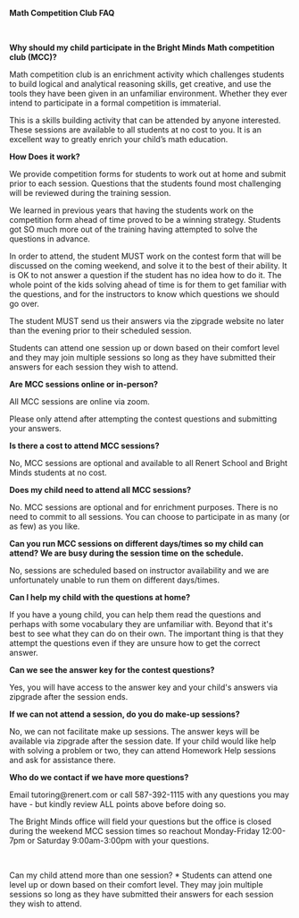 <p><strong>Math Competition Club FAQ</strong></p>
<p>&nbsp;</p>
<p><strong>Why should my child participate in the Bright Minds Math competition club (MCC)?</strong></p>
<p><span style="font-weight: 400;">Math competition club is an enrichment activity which challenges students to build logical and analytical reasoning skills, get creative, and use the tools they have been given in an unfamiliar environment. Whether they ever intend to participate in a formal competition is immaterial.&nbsp;</span></p>
<p><span style="font-weight: 400;">This is a skills building activity that can be attended by anyone interested. These sessions are available to all students at no cost to you. It is an excellent way to greatly enrich your child&rsquo;s math education.</span></p>
<p><strong>How Does it work?</strong></p>
<p><span style="font-weight: 400;">We provide competition forms for students to work out at home and submit prior to each session. Questions that the students found most challenging will be reviewed during the training session.</span></p>
<p><span style="font-weight: 400;">We learned in previous years that having the students work on the competition form ahead of time proved to be a winning strategy. Students got SO much more out of the training having attempted to solve the questions in advance.</span></p>
<p><span style="font-weight: 400;">In order to attend, the student MUST work on the contest form that will be discussed on the coming weekend, and solve it to the best of their ability. It is OK to not answer a question if the student has no idea how to do it. The whole point of the kids solving ahead of time is for them to get familiar with the questions, and for the instructors to know which questions we should go over.</span></p>
<p><span style="font-weight: 400;">The student MUST send us their answers via the zipgrade website no later than the evening prior to their scheduled session.</span></p>
<p><span style="font-weight: 400;">Students can attend one session up or down based on their comfort level and they may join multiple sessions so long as they have submitted their answers for each session they wish to attend.</span></p>
<p><strong>Are MCC sessions online or in-person?</strong></p>
<p><span style="font-weight: 400;">All MCC sessions are online via zoom.&nbsp;</span></p>
<p><span style="font-weight: 400;">Please only attend after attempting the contest questions and submitting your answers.</span></p>
<p><strong>Is there a cost to attend MCC sessions?</strong></p>
<p><span style="font-weight: 400;">No, MCC sessions are optional and available to all Renert School and Bright Minds students at no cost.</span></p>
<p><strong>Does my child need to attend all MCC sessions?</strong></p>
<p><span style="font-weight: 400;">No. MCC sessions are optional and for enrichment purposes. There is no need to commit to all sessions. You can choose to participate in as many (or as few) as you like.</span></p>
<p><strong>Can you run MCC sessions on different days/times so my child can attend? We are busy during the session time on the schedule.</strong></p>
<p><span style="font-weight: 400;">No, sessions are scheduled based on instructor availability and we are unfortunately unable to run them on different days/times.</span></p>
<p><strong>Can I help my child with the questions at home?</strong></p>
<p><span style="font-weight: 400;">If you have a young child, you can help them read the questions and perhaps with some vocabulary they are unfamiliar with. Beyond that it's best to see what they can do on their own. The important thing is that they attempt the questions even if they are unsure how to get the correct answer.</span></p>
<p><strong>Can we see the answer key for the contest questions?</strong></p>
<p><span style="font-weight: 400;">Yes, you will have access to the answer key and your child's answers via zipgrade </span><span style="font-weight: 400;">after the session ends</span><span style="font-weight: 400;">.</span></p>
<p><strong>If we can not attend a session, do you do make-up sessions?</strong></p>
<p><span style="font-weight: 400;">No, we can not facilitate make up sessions</span><span style="font-weight: 400;">. The answer keys will be available via zipgrade after the session date. If your child would like help with solving a problem or two, they can attend Homework Help sessions and ask for assistance there.</span></p>
<p><strong>Who do we contact if we have more questions?</strong></p>
<p><span style="font-weight: 400;">Email </span><span style="font-weight: 400;">tutoring@renert.com</span><span style="font-weight: 400;"> or call 587-392-1115 with any questions you may have - but kindly review ALL points above before doing so.&nbsp;</span></p>
<p><span style="font-weight: 400;">The Bright Minds office will field your questions but the office is closed during the weekend MCC session times so reachout Monday-Friday 12:00-7pm or Saturday 9:00am-3:00pm with your questions.</span></p>
<p>&nbsp;</p>Can my child attend more than one session?
 *	Students can attend one level up or down based on their comfort level. They may join multiple sessions so long as they have submitted their answers for each session they wish to attend.

